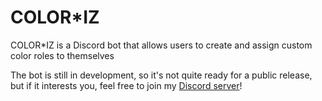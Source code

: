 # COLOR*IZ
COLOR*IZ is a Discord bot that allows users to create and assign custom color roles to themselves

The bot is still in development, so it's not quite ready for a public release,
but if it interests you, feel free to join my [Discord server](https://discord.gg/CQ9jMmSMTs)!
